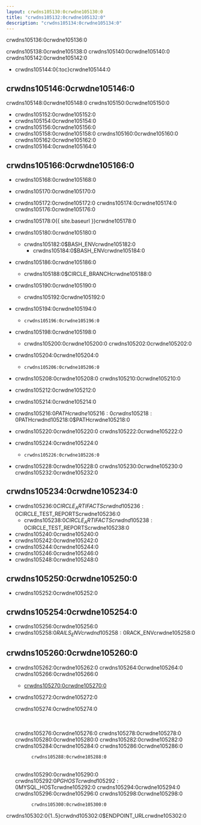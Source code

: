 ```yaml
---
layout: crwdns105130:0crwdne105130:0
title: "crwdns105132:0crwdne105132:0"
description: "crwdns105134:0crwdne105134:0"
---
```

crwdns105136:0crwdne105136:0

crwdns105138:0crwdne105138:0 crwdns105140:0crwdne105140:0 crwdns105142:0crwdne105142:0

- crwdns105144:0{:toc}crwdne105144:0

## crwdns105146:0crwdne105146:0

crwdns105148:0crwdne105148:0 crwdns105150:0crwdne105150:0

- crwdns105152:0crwdne105152:0
- crwdns105154:0crwdne105154:0
- crwdns105156:0crwdne105156:0
- crwdns105158:0crwdne105158:0 crwdns105160:0crwdne105160:0 crwdns105162:0crwdne105162:0
- crwdns105164:0crwdne105164:0

## crwdns105166:0crwdne105166:0

- crwdns105168:0crwdne105168:0
- crwdns105170:0crwdne105170:0
- crwdns105172:0crwdne105172:0 crwdns105174:0crwdne105174:0 crwdns105176:0crwdne105176:0
- crwdns105178:0{{ site.baseurl }}crwdne105178:0
- crwdns105180:0crwdne105180:0
    
    - crwdns105182:0$BASH_ENVcrwdne105182:0 
        - crwdns105184:0$BASH_ENVcrwdne105184:0

- crwdns105186:0crwdne105186:0
    
    - crwdns105188:0$CIRCLE_BRANCHcrwdne105188:0
- crwdns105190:0crwdne105190:0 
    - crwdns105192:0crwdne105192:0
- crwdns105194:0crwdne105194:0 
    - `crwdns105196:0crwdne105196:0`
- crwdns105198:0crwdne105198:0 
    - crwdns105200:0crwdne105200:0 crwdns105202:0crwdne105202:0

- crwdns105204:0crwdne105204:0
    
    - `crwdns105206:0crwdne105206:0`

- crwdns105208:0crwdne105208:0 crwdns105210:0crwdne105210:0

- crwdns105212:0crwdne105212:0
- crwdns105214:0crwdne105214:0
- crwdns105216:0$PATHcrwdne105216:0 crwdns105218:0$PATHcrwdnd105218:0$PATHcrwdne105218:0
- crwdns105220:0crwdne105220:0 crwdns105222:0crwdne105222:0

- crwdns105224:0crwdne105224:0
    
    - `crwdns105226:0crwdne105226:0`
- crwdns105228:0crwdne105228:0 crwdns105230:0crwdne105230:0 crwdns105232:0crwdne105232:0

## crwdns105234:0crwdne105234:0

- crwdns105236:0$CIRCLE_ARTIFACTScrwdnd105236:0$CIRCLE_TEST_REPORTScrwdne105236:0 
    - crwdns105238:0$CIRCLE_ARTIFACTScrwdnd105238:0$CIRCLE_TEST_REPORTScrwdne105238:0
- crwdns105240:0crwdne105240:0
- crwdns105242:0crwdne105242:0
- crwdns105244:0crwdne105244:0
- crwdns105246:0crwdne105246:0
- crwdns105248:0crwdne105248:0

## crwdns105250:0crwdne105250:0

- crwdns105252:0crwdne105252:0

## crwdns105254:0crwdne105254:0

- crwdns105256:0crwdne105256:0
- crwdns105258:0$RAILS_ENVcrwdnd105258:0$RACK_ENVcrwdne105258:0

## crwdns105260:0crwdne105260:0

- crwdns105262:0crwdne105262:0 crwdns105264:0crwdne105264:0 crwdns105266:0crwdne105266:0 
    - [crwdns105270:0crwdne105270:0](crwdns105268:0crwdne105268:0)

- crwdns105272:0crwdne105272:0
    
    crwdns105274:0crwdne105274:0

    <br /><br />crwdns105276:0crwdne105276:0 crwdns105278:0crwdne105278:0
    crwdns105280:0crwdne105280:0
    crwdns105282:0crwdne105282:0 crwdns105284:0crwdne105284:0 crwdns105286:0crwdne105286:0
    

            crwdns105288:0crwdne105288:0
    

    <br />crwdns105290:0crwdne105290:0
        crwdns105292:0$PGHOSTcrwdnd105292:0$MYSQL_HOSTcrwdne105292:0 crwdns105294:0crwdne105294:0
    crwdns105296:0crwdne105296:0
    crwdns105298:0crwdne105298:0
    

            crwdns105300:0crwdne105300:0
    

crwdns105302:0{1..5}crwdnd105302:0$ENDPOINT_URLcrwdne105302:0